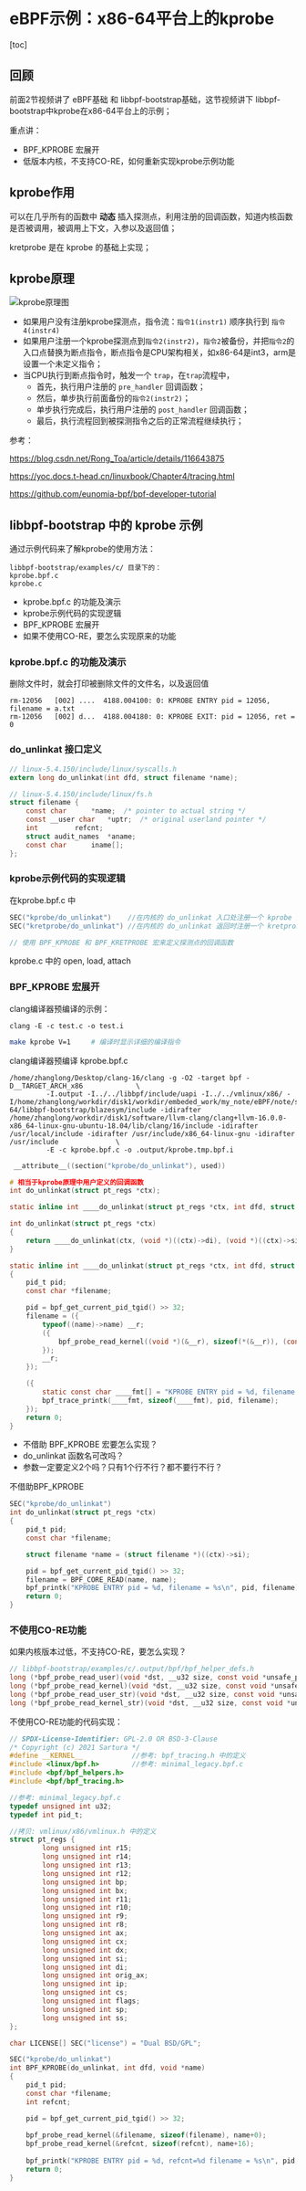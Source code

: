# eBPF示例：x86-64平台上的kprobe

[toc]

## 回顾

前面2节视频讲了 eBPF基础 和 libbpf-bootstrap基础，这节视频讲下 libbpf-bootstrap中kprobe在x86-64平台上的示例；

重点讲：

- BPF_KPROBE 宏展开
- 低版本内核，不支持CO-RE，如何重新实现kprobe示例功能



## kprobe作用

可以在几乎所有的函数中 **动态** 插入探测点，利用注册的回调函数，知道内核函数是否被调用，被调用上下文，入参以及返回值；

kretprobe 是在 kprobe 的基础上实现；

## kprobe原理

![kprobe原理图](./pictures/kprobe原理图.png)



- 如果用户没有注册kprobe探测点，指令流：`指令1(instr1)` 顺序执行到 `指令4(instr4)`
- 如果用户注册一个kprobe探测点到`指令2(instr2)`，`指令2`被备份，并把`指令2`的入口点替换为断点指令，断点指令是CPU架构相关，如x86-64是int3，arm是设置一个未定义指令；
- 当CPU执行到断点指令时，触发一个 `trap`，在`trap`流程中，
  - 首先，执行用户注册的 `pre_handler` 回调函数；
  - 然后，单步执行前面备份的`指令2(instr2)`；
  - 单步执行完成后，执行用户注册的 `post_handler` 回调函数；
  - 最后，执行流程回到被探测指令之后的正常流程继续执行；

参考：

https://blog.csdn.net/Rong_Toa/article/details/116643875

https://yoc.docs.t-head.cn/linuxbook/Chapter4/tracing.html

https://github.com/eunomia-bpf/bpf-developer-tutorial



## libbpf-bootstrap 中的 kprobe 示例

通过示例代码来了解kprobe的使用方法：

```
libbpf-bootstrap/examples/c/ 目录下的：
kprobe.bpf.c
kprobe.c
```

- kprobe.bpf.c 的功能及演示
- kprobe示例代码的实现逻辑
- BPF_KPROBE 宏展开
- 如果不使用CO-RE，要怎么实现原来的功能



### kprobe.bpf.c 的功能及演示

删除文件时，就会打印被删除文件的文件名，以及返回值

```
rm-12056   [002] ....  4188.004100: 0: KPROBE ENTRY pid = 12056, filename = a.txt
rm-12056   [002] d...  4188.004180: 0: KPROBE EXIT: pid = 12056, ret = 0
```



### do_unlinkat 接口定义

```c
// linux-5.4.150/include/linux/syscalls.h
extern long do_unlinkat(int dfd, struct filename *name);

// linux-5.4.150/include/linux/fs.h
struct filename {
	const char		*name;	/* pointer to actual string */
	const __user char	*uptr;	/* original userland pointer */
	int			refcnt;
	struct audit_names	*aname;
	const char		iname[];
};
```



### kprobe示例代码的实现逻辑

在kprobe.bpf.c 中

```c
SEC("kprobe/do_unlinkat")    //在内核的 do_unlinkat 入口处注册一个 kprobe 探测点
SEC("kretprobe/do_unlinkat") //在内核的 do_unlinkat 返回时注册一个 kretprobe 探测点

// 使用 BPF_KPROBE 和 BPF_KRETPROBE 宏来定义探测点的回调函数
```

kprobe.c 中的 open, load, attach



### BPF_KPROBE 宏展开

clang编译器预编译的示例：

```shell
clang -E -c test.c -o test.i
```

```bash
make kprobe V=1		# 编译时显示详细的编译指令
```



clang编译器预编译 kprobe.bpf.c

```shell
/home/zhanglong/Desktop/clang-16/clang -g -O2 -target bpf -D__TARGET_ARCH_x86		      \
	     -I.output -I../../libbpf/include/uapi -I../../vmlinux/x86/ -I/home/zhanglong/workdir/disk1/workdir/embeded_work/my_note/eBPF/note/src/x86-64/libbpf-bootstrap/blazesym/include -idirafter /home/zhanglong/workdir/disk1/software/llvm-clang/clang+llvm-16.0.0-x86_64-linux-gnu-ubuntu-18.04/lib/clang/16/include -idirafter /usr/local/include -idirafter /usr/include/x86_64-linux-gnu -idirafter /usr/include		      \
	     -E -c kprobe.bpf.c -o .output/kprobe.tmp.bpf.i

```



```c
 __attribute__((section("kprobe/do_unlinkat"), used))

# 相当于kprobe原理中用户定义的回调函数
int do_unlinkat(struct pt_regs *ctx);

static inline int ____do_unlinkat(struct pt_regs *ctx, int dfd, struct filename *name); 

int do_unlinkat(struct pt_regs *ctx) 
{
    return ____do_unlinkat(ctx, (void *)((ctx)->di), (void *)((ctx)->si));	// di第一个参数，si第二个参数
} 

static inline int ____do_unlinkat(struct pt_regs *ctx, int dfd, struct filename *name)
{
    pid_t pid;
    const char *filename;

    pid = bpf_get_current_pid_tgid() >> 32;
    filename = ({ 
        typeof((name)->name) __r; 
        ({ 
            bpf_probe_read_kernel((void *)(&__r), sizeof(*(&__r)), (const void *)__builtin_preserve_access_index(&((typeof(((name))))(((name))))->name)); 
        }); 
        __r; 
    });

    ({ 
        static const char ____fmt[] = "KPROBE ENTRY pid = %d, filename = %s\n"; 
        bpf_trace_printk(____fmt, sizeof(____fmt), pid, filename); 
    });
    return 0;
}
```



- 不借助 BPF_KPROBE 宏要怎么实现？
- do_unlinkat 函数名可改吗？
- 参数一定要定义2个吗？只有1个行不行？都不要行不行？



不借助BPF_KPROBE

```c
SEC("kprobe/do_unlinkat")
int do_unlinkat(struct pt_regs *ctx)
{
	pid_t pid;
	const char *filename;

	struct filename *name = (struct filename *)((ctx)->si);

	pid = bpf_get_current_pid_tgid() >> 32;
	filename = BPF_CORE_READ(name, name);
	bpf_printk("KPROBE ENTRY pid = %d, filename = %s\n", pid, filename);
	return 0;
}
```



### 不使用CO-RE功能

如果内核版本过低，不支持CO-RE，要怎么实现？

```c
// libbpf-bootstrap/examples/c/.output/bpf/bpf_helper_defs.h
long (*bpf_probe_read_user)(void *dst, __u32 size, const void *unsafe_ptr);
long (*bpf_probe_read_kernel)(void *dst, __u32 size, const void *unsafe_ptr);
long (*bpf_probe_read_user_str)(void *dst, __u32 size, const void *unsafe_ptr);
long (*bpf_probe_read_kernel_str)(void *dst, __u32 size, const void *unsafe_ptr);
```



不使用CO-RE功能的代码实现：

```c
// SPDX-License-Identifier: GPL-2.0 OR BSD-3-Clause
/* Copyright (c) 2021 Sartura */
#define __KERNEL__            //参考: bpf_tracing.h 中的定义
#include <linux/bpf.h>        //参考: minimal_legacy.bpf.c
#include <bpf/bpf_helpers.h>
#include <bpf/bpf_tracing.h>

//参考: minimal_legacy.bpf.c
typedef unsigned int u32;
typedef int pid_t;

//拷贝: vmlinux/x86/vmlinux.h 中的定义
struct pt_regs {
        long unsigned int r15;
        long unsigned int r14;
        long unsigned int r13;
        long unsigned int r12;
        long unsigned int bp;
        long unsigned int bx;
        long unsigned int r11;
        long unsigned int r10;
        long unsigned int r9;
        long unsigned int r8;
        long unsigned int ax;
        long unsigned int cx;
        long unsigned int dx;
        long unsigned int si;
        long unsigned int di;
        long unsigned int orig_ax;
        long unsigned int ip;
        long unsigned int cs;
        long unsigned int flags;
        long unsigned int sp;
        long unsigned int ss;
};

char LICENSE[] SEC("license") = "Dual BSD/GPL";

SEC("kprobe/do_unlinkat")
int BPF_KPROBE(do_unlinkat, int dfd, void *name)
{
	pid_t pid;
	const char *filename;
	int refcnt;

	pid = bpf_get_current_pid_tgid() >> 32;
	
	bpf_probe_read_kernel(&filename, sizeof(filename), name+0);
	bpf_probe_read_kernel(&refcnt, sizeof(refcnt), name+16);
	
	bpf_printk("KPROBE ENTRY pid = %d, refcnt=%d filename = %s\n", pid, refcnt, filename);
	return 0;
}
```

